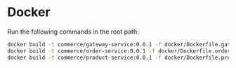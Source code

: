 # Docker

Run the following commands in the root path:

```bash
docker build -t commerce/gateway-service:0.0.1 -f docker/Dockerfile.gateway .
docker build -t commerce/order-service:0.0.1 -f docker/Dockerfile.order .
docker build -t commerce/product-service:0.0.1 -f docker/Dockerfile.product .
```
